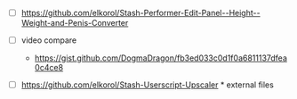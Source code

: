 - [ ] https://github.com/elkorol/Stash-Performer-Edit-Panel--Height--Weight-and-Penis-Converter

- [ ] video compare
  - https://gist.github.com/DogmaDragon/fb3ed033c0d1f0a6811137dfea0c4ce8

- [ ] https://github.com/elkorol/Stash-Userscript-Upscaler * external files